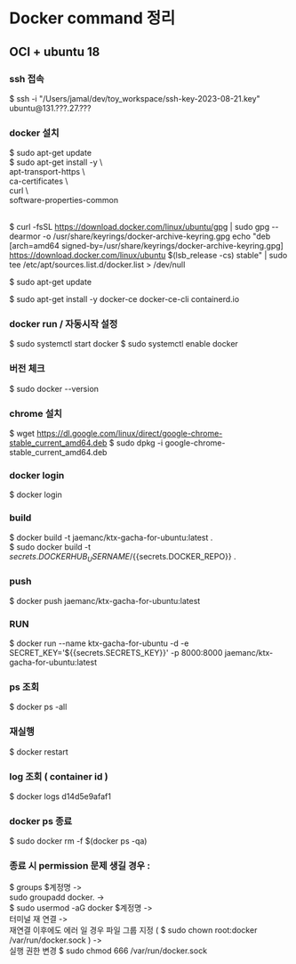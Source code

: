 # Docker command 정리

## OCI + ubuntu 18

###  ssh 접속 
$ ssh -i "/Users/jamal/dev/toy_workspace/ssh-key-2023-08-21.key" ubuntu@131.???.27.???


### docker 설치
$ sudo apt-get update <br>
$ sudo apt-get install -y \ <br>
    apt-transport-https \ <br>
    ca-certificates \ <br>
    curl \ <br>
    software-properties-common <br><br>

$ curl -fsSL https://download.docker.com/linux/ubuntu/gpg | sudo gpg --dearmor -o /usr/share/keyrings/docker-archive-keyring.gpg
echo "deb [arch=amd64 signed-by=/usr/share/keyrings/docker-archive-keyring.gpg] https://download.docker.com/linux/ubuntu $(lsb_release -cs) stable" | sudo tee /etc/apt/sources.list.d/docker.list > /dev/null

$ sudo apt-get update

$ sudo apt-get install -y docker-ce docker-ce-cli containerd.io


### docker run / 자동시작 설정
$ sudo systemctl start docker
$ sudo systemctl enable docker


### 버전 체크 
$ sudo docker --version



### chrome 설치
$ wget https://dl.google.com/linux/direct/google-chrome-stable_current_amd64.deb
$ sudo dpkg -i google-chrome-stable_current_amd64.deb


### docker login
$ docker login 


### build
$ docker build -t jaemanc/ktx-gacha-for-ubuntu:latest . <br>
$ sudo docker build -t ${{ secrets.DOCKERHUB_USERNAME }}/${{secrets.DOCKER_REPO}} .

### push
$ docker push jaemanc/ktx-gacha-for-ubuntu:latest

### RUN 
$ docker run --name ktx-gacha-for-ubuntu -d -e SECRET_KEY='${{secrets.SECRETS_KEY}}' -p 8000:8000 jaemanc/ktx-gacha-for-ubuntu:latest

### ps 조회
$ docker ps -all

### 재실행 
$ docker restart 

### log 조회 ( container id )
$ docker logs d14d5e9afaf1

### docker ps 종료 
$ sudo docker rm -f $(docker ps -qa)

### 종료 시 permission 문제 생길 경우 : 
$ groups $계정명 -> <br>  sudo groupadd docker. -> 
<br> $ sudo usermod -aG docker $계정명 -> 
<br> 터미널 재 연결 -> 
<br> 재연결 이후에도 에러 일 경우 파일 그룹 지정 ( $ sudo chown root:docker /var/run/docker.sock ) -> 
<br> 실행 권한 변경 $ sudo chmod 666 /var/run/docker.sock










